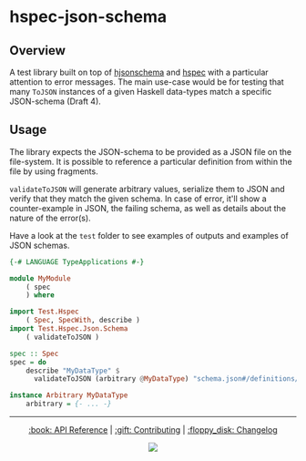 # hspec-json-schema

## Overview 

A test library built on top of [hjsonschema](https://hackage.haskell.org/package/hjsonschema) and [hspec](https://hackage.haskell.org/package/hspec) with a particular attention to error messages. The main use-case would be for testing that many `ToJSON` instances of a given Haskell data-types match a specific JSON-schema (Draft 4).

## Usage

The library expects the JSON-schema to be provided as a JSON file on the file-system. It is possible to reference a particular definition from within the file by using fragments. 

`validateToJSON` will generate arbitrary values, serialize them to JSON and verify that they
match the given schema. In case of error, it'll show a counter-example in JSON, the failing schema, as well as details about the nature of the error(s).

Have a look at the `test` folder to see examples of outputs and examples of JSON schemas.

```hs
{-# LANGUAGE TypeApplications #-}

module MyModule
    ( spec
    ) where

import Test.Hspec
    ( Spec, SpecWith, describe )
import Test.Hspec.Json.Schema
    ( validateToJSON )

spec :: Spec
spec = do
    describe "MyDataType" $ 
      validateToJSON (arbitrary @MyDataType) "schema.json#/definitions/MyDataType"

instance Arbitrary MyDataType
    arbitrary = {- ... -}
```


<hr/>

<p align="center">
  <a href="https://ktorz.github.io/cardano-ogmios/modules/hspec-json-schema">:book: API Reference</a>
  |
  <a href="../../CONTRIBUTING.md">:gift: Contributing</a>
  |
  <a href="../../CHANGELOG.md">:floppy_disk: Changelog</a>
</p>

<p align="center">
  <a href="https://github.com/KtorZ/cardano-ogmios/blob/master/modules/hspec-json-schema/LICENSE">
    <img src="https://img.shields.io/github/license/KtorZ/cardano-ogmios.svg?style=for-the-badge"/>
  </a>
</p>
